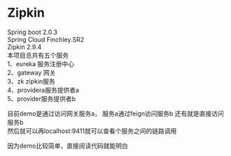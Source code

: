 # Zipkin
Spring boot 2.0.3<br>
Spring Cloud Finchley.SR2<br>
Zipkin 2.9.4<br>
本项目总共有五个服务<br>
1、eureka 服务注册中心<br>
2、gateway 网关<br>
3、zk zipkin服务<br>
4、providera服务提供者a<br>
5、provider服务提供者b<br>

目前demo是通过访问网关服务a，
服务a通过feign访问服务b
还有就是直接访问服务b<br>
然后就可以再localhost:9411就可以查看个服务之间的链路调用<br>

因为demo比较简单，直接阅读代码就能明白
